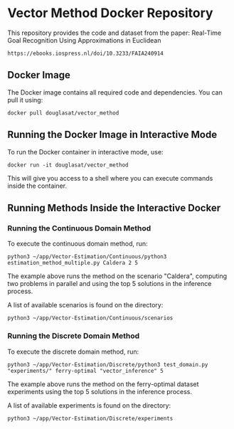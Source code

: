 # Vector Method Docker Repository

This repository provides the code and dataset from the paper: Real-Time Goal Recognition Using Approximations in Euclidean
```
https://ebooks.iospress.nl/doi/10.3233/FAIA240914
```
## Docker Image

The Docker image contains all required code and dependencies. You can pull it using:

```
docker pull douglasat/vector_method
```

## Running the Docker Image in Interactive Mode

To run the Docker container in interactive mode, use:

```
docker run -it douglasat/vector_method
```

This will give you access to a shell where you can execute commands inside the container.

## Running Methods Inside the Interactive Docker

### Running the Continuous Domain Method
To execute the continuous domain method, run:

```
python3 ~/app/Vector-Estimation/Continuous/python3 estimation_method_multiple.py Caldera 2 5
```

The example above runs the method on the scenario "Caldera", computing two problems in parallel and using the top 5 solutions in the inference process.

A list of available scenarios is found on the directory:
```
python3 ~/app/Vector-Estimation/Continuous/scenarios
```

### Running the Discrete Domain Method
To execute the discrete domain method, run:

```
python3 ~/app/Vector-Estimation/Discrete/python3 test_domain.py "experiments/" ferry-optimal "vector_inference" 5
```
The example above runs the method on the ferry-optimal dataset experiments using the top 5 solutions in the inference process.

A list of available experiments is found on the directory:
```
python3 ~/app/Vector-Estimation/Discrete/experiments
```
